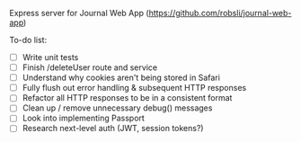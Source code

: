 Express server for Journal Web App (https://github.com/robsli/journal-web-app)

To-do list:

- [ ] Write unit tests
- [ ] Finish /deleteUser route and service
- [ ] Understand why cookies aren't being stored in Safari
- [ ] Fully flush out error handling & subsequent HTTP responses
- [ ] Refactor all HTTP responses to be in a consistent format
- [ ] Clean up / remove unnecessary debug() messages
- [ ] Look into implementing Passport
- [ ] Research next-level auth (JWT, session tokens?)
